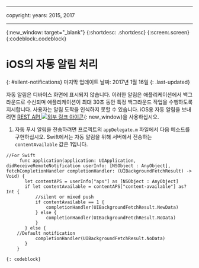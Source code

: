 ------

copyright:
 years: 2015, 2017

---

{:new_window: target="_blank"}
{:shortdesc: .shortdesc}
{:screen:.screen}
{:codeblock:.codeblock}

# iOS의 자동 알림 처리
{: #silent-notifications}
마지막 업데이트 날짜: 2017년 1월 16일
{: .last-updated}

자동 알림은 디바이스 화면에 표시되지 않습니다. 이러한 알림은 애플리케이션에서 백그라운드로 수신되며 애플리케이션이 최대 30초 동안 특정 백그라운드 작업을 수행하도록 지시합니다. 사용자는 알림 도착을 인식하지 못할 수 있습니다. iOS용 자동 알림을 보내려면 [REST API ![외부 링크 아이콘](../../icons/launch-glyph.svg "외부 링크 아이콘")](https://mobile.{DomainName}/imfpush/ "외부 링크 아이콘"){: new_window}을 사용하십시오.   

1. 자동 푸시 알림을 전송하려면 프로젝트의 `appDelegate.m` 파일에서 다음 메소드를 구현하십시오. Swift에서는 자동 알림을 위해 서버에서 전송하는 `contentAvailable` 값은 1입니다. 
```
//For Swift
	 func application(application: UIApplication, didReceiveRemoteNotification userInfo: [NSObject : AnyObject], fetchCompletionHandler completionHandler: (UIBackgroundFetchResult) -> Void) {
       let contentAPS = userInfo["aps"] as [NSObject : AnyObject]
       if let contentAvailable = contentAPS["content-available"] as? Int {
           //silent or mixed push
           if contentAvailable == 1 {
               completionHandler(UIBackgroundFetchResult.NewData)
           } else {
               completionHandler(UIBackgroundFetchResult.NoData)
           }
       } else {
    //Default notification
           completionHandler(UIBackgroundFetchResult.NoData)
       }
    }
```
	{: codeblock}

